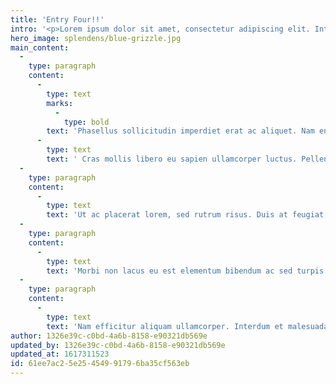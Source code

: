 ```yaml
---
title: 'Entry Four!!'
intro: '<p>Lorem ipsum dolor sit amet, consectetur adipiscing elit. Integer ultricies tellus urna, eu pellentesque felis vulputate a. Ut ut orci gravida, blandit enim viverra, malesuada ex.</p>'
hero_image: splendens/blue-grizzle.jpg
main_content:
  -
    type: paragraph
    content:
      -
        type: text
        marks:
          -
            type: bold
        text: 'Phasellus sollicitudin imperdiet erat ac aliquet. Nam enim tellus, imperdiet eu dolor quis, cursus euismod ipsum.'
      -
        type: text
        text: ' Cras mollis libero eu sapien ullamcorper luctus. Pellentesque faucibus, nibh in hendrerit laoreet, est ipsum viverra arcu, eu laoreet ligula dui vel erat. Cras purus purus, aliquam a aliquet aliquet, accumsan et dui. Donec non velit in ante viverra ullamcorper. Proin a dolor at lectus tincidunt finibus. Ut dui diam, blandit at augue id, viverra lacinia ante.'
  -
    type: paragraph
    content:
      -
        type: text
        text: 'Ut ac placerat lorem, sed rutrum risus. Duis at feugiat quam. Suspendisse sed risus lacus. In at elit lobortis quam fermentum elementum. In hac habitasse platea dictumst. Mauris at dolor varius, dictum nulla vitae, rhoncus ante. Aenean vitae sem tempus, iaculis risus vitae, interdum erat. In id tortor non nulla vehicula pulvinar non at justo. Sed in magna sit amet tortor sollicitudin cursus. Donec vitae lorem massa. Sed massa metus, pulvinar eu dolor at, malesuada porta eros. Sed eget nibh fringilla, hendrerit lacus sed, cursus urna. Fusce odio ipsum, convallis ut sem et, laoreet posuere est. Suspendisse efficitur a ex sed sodales. Nunc aliquet dignissim finibus.'
  -
    type: paragraph
    content:
      -
        type: text
        text: 'Morbi non lacus eu est elementum bibendum ac sed turpis. Cras lobortis elit leo, ac venenatis nulla feugiat id. Aliquam erat volutpat. Cras placerat justo nulla, vitae varius ipsum ultrices id. Sed a ex gravida, bibendum dolor at, semper arcu. In a est risus. Ut lobortis in magna vel imperdiet. Ut sit amet auctor urna.'
  -
    type: paragraph
    content:
      -
        type: text
        text: 'Nam efficitur aliquam ullamcorper. Interdum et malesuada fames ac ante ipsum primis in faucibus. Ut rutrum, sapien ac iaculis venenatis, arcu ante imperdiet ante, eget varius velit magna eu libero. Curabitur risus sem, tincidunt eget viverra et, venenatis sit amet lectus. Nunc sed dolor tempor, ultrices lectus sed, rutrum ante. Ut tempus consequat facilisis. Cras nec sem lobortis orci placerat fringilla. Etiam ut consectetur ligula, vel pharetra risus. Proin efficitur consectetur arcu, non dictum nulla scelerisque eu. Suspendisse potenti. Cras nec tristique ipsum. Aliquam sit amet rutrum purus. Maecenas iaculis lectus sit amet bibendum interdum. Mauris sit amet sapien non erat tristique laoreet. Vivamus diam felis, sodales a dictum ut, commodo non nisi.'
author: 1326e39c-c0bd-4a6b-8158-e90321db569e
updated_by: 1326e39c-c0bd-4a6b-8158-e90321db569e
updated_at: 1617311523
id: 61ee7ac2-5e25-4549-9179-6ba35cf563eb
---
```

